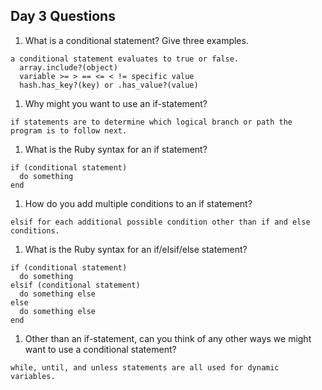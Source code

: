 ## Day 3 Questions

1. What is a conditional statement? Give three examples.
```
a conditional statement evaluates to true or false.
  array.include?(object)
  variable >= > == <= < != specific value
  hash.has_key?(key) or .has_value?(value)
```

1. Why might you want to use an if-statement?
```
if statements are to determine which logical branch or path the program is to follow next.
```

1. What is the Ruby syntax for an if statement?
```
if (conditional statement)
  do something
end
```

1. How do you add multiple conditions to an if statement?
```
elsif for each additional possible condition other than if and else conditions.
```

1. What is the Ruby syntax for an if/elsif/else statement?
```
if (conditional statement)
  do something
elsif (conditional statement)
  do something else
else
  do something else
end
```

1. Other than an if-statement, can you think of any other ways we might want to use a conditional statement?
```
while, until, and unless statements are all used for dynamic variables.
```
